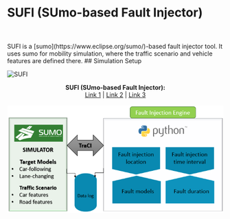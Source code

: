 # **SUFI (SUmo-based Fault Injector)**

<br/> 
<br/> 
SUFI is a [sumo](https://www.eclipse.org/sumo/)-based fault injector tool. It uses sumo for mobility simulation, where the traffic scenario and vehicle features are defined there.
## Simulation Setup

![SUFI](SUFI.png "Title")


<p align="center">
  <b>SUFI (SUmo-based Fault Injector):</b><br>
  <a href="#">Link 1</a> |
  <a href="#">Link 2</a> |
  <a href="#">Link 3</a>
  <br><br>
  <img src="https://github.com/RISE-Dependable-Transport-Systems/SUFI/blob/master/Documentation/pictures/SUFI.PNG">
</p>
